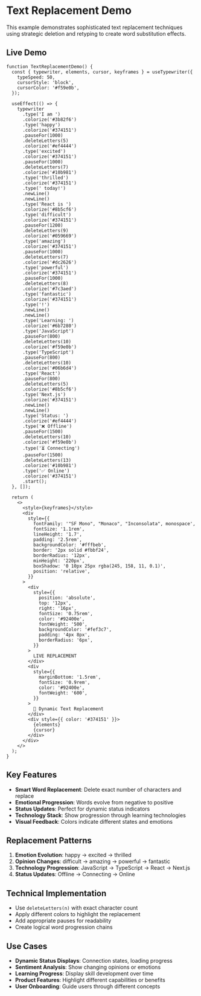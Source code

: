 # Text Replacement Demo

This example demonstrates sophisticated text replacement techniques using strategic deletion and retyping to create word substitution effects.

## Live Demo

```tsx live
function TextReplacementDemo() {
  const { typewriter, elements, cursor, keyframes } = useTypewriter({
    typeSpeed: 50,
    cursorStyle: 'block',
    cursorColor: '#f59e0b',
  });

  useEffect(() => {
    typewriter
      .type('I am ')
      .colorize('#3b82f6')
      .type('happy')
      .colorize('#374151')
      .pauseFor(1000)
      .deleteLetters(5)
      .colorize('#ef4444')
      .type('excited')
      .colorize('#374151')
      .pauseFor(1000)
      .deleteLetters(7)
      .colorize('#10b981')
      .type('thrilled')
      .colorize('#374151')
      .type(' today!')
      .newLine()
      .newLine()
      .type('React is ')
      .colorize('#8b5cf6')
      .type('difficult')
      .colorize('#374151')
      .pauseFor(1200)
      .deleteLetters(9)
      .colorize('#059669')
      .type('amazing')
      .colorize('#374151')
      .pauseFor(1000)
      .deleteLetters(7)
      .colorize('#dc2626')
      .type('powerful')
      .colorize('#374151')
      .pauseFor(1000)
      .deleteLetters(8)
      .colorize('#7c3aed')
      .type('fantastic')
      .colorize('#374151')
      .type('!')
      .newLine()
      .newLine()
      .type('Learning: ')
      .colorize('#6b7280')
      .type('JavaScript')
      .pauseFor(800)
      .deleteLetters(10)
      .colorize('#f59e0b')
      .type('TypeScript')
      .pauseFor(800)
      .deleteLetters(10)
      .colorize('#06b6d4')
      .type('React')
      .pauseFor(800)
      .deleteLetters(5)
      .colorize('#8b5cf6')
      .type('Next.js')
      .colorize('#374151')
      .newLine()
      .newLine()
      .type('Status: ')
      .colorize('#ef4444')
      .type('❌ Offline')
      .pauseFor(1500)
      .deleteLetters(10)
      .colorize('#f59e0b')
      .type('⏳ Connecting')
      .pauseFor(1500)
      .deleteLetters(13)
      .colorize('#10b981')
      .type('✅ Online')
      .colorize('#374151')
      .start();
  }, []);

  return (
    <>
      <style>{keyframes}</style>
      <div
        style={{
          fontFamily: '"SF Mono", "Monaco", "Inconsolata", monospace',
          fontSize: '1.1rem',
          lineHeight: '1.7',
          padding: '2.5rem',
          backgroundColor: '#fffbeb',
          border: '2px solid #fbbf24',
          borderRadius: '12px',
          minHeight: '220px',
          boxShadow: '0 10px 25px rgba(245, 158, 11, 0.1)',
          position: 'relative',
        }}
      >
        <div
          style={{
            position: 'absolute',
            top: '12px',
            right: '16px',
            fontSize: '0.75rem',
            color: '#92400e',
            fontWeight: '500',
            backgroundColor: '#fef3c7',
            padding: '4px 8px',
            borderRadius: '6px',
          }}
        >
          LIVE REPLACEMENT
        </div>
        <div
          style={{
            marginBottom: '1.5rem',
            fontSize: '0.9rem',
            color: '#92400e',
            fontWeight: '600',
          }}
        >
          🔄 Dynamic Text Replacement
        </div>
        <div style={{ color: '#374151' }}>
          {elements}
          {cursor}
        </div>
      </div>
    </>
  );
}
```

## Key Features

- **Smart Word Replacement**: Delete exact number of characters and replace
- **Emotional Progression**: Words evolve from negative to positive
- **Status Updates**: Perfect for dynamic status indicators
- **Technology Stack**: Show progression through learning technologies
- **Visual Feedback**: Colors indicate different states and emotions

## Replacement Patterns

1. **Emotion Evolution**: happy → excited → thrilled
2. **Opinion Changes**: difficult → amazing → powerful → fantastic
3. **Technology Progression**: JavaScript → TypeScript → React → Next.js
4. **Status Updates**: Offline → Connecting → Online

## Technical Implementation

- Use `deleteLetters(n)` with exact character count
- Apply different colors to highlight the replacement
- Add appropriate pauses for readability
- Create logical word progression chains

## Use Cases

- **Dynamic Status Displays**: Connection states, loading progress
- **Sentiment Analysis**: Show changing opinions or emotions
- **Learning Progress**: Display skill development over time
- **Product Features**: Highlight different capabilities or benefits
- **User Onboarding**: Guide users through different concepts